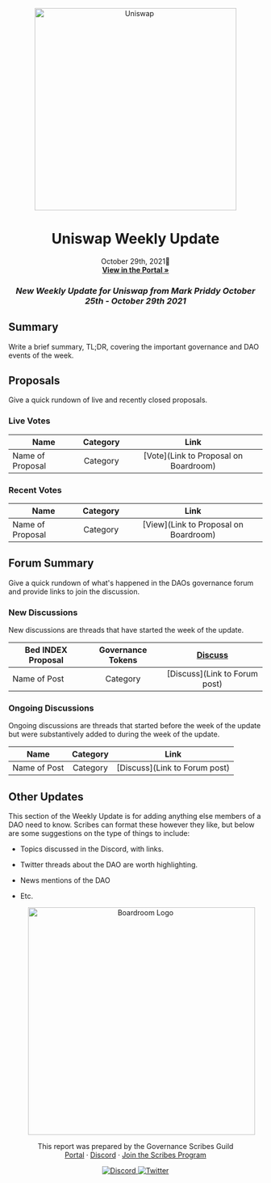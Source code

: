 <p align="center">
  <a href="http://app.boardroom.info/BanklessDAO">
    <img src="http://img.youtube.com/vi/6OXMPX2kbsw/0.jpg" alt="Uniswap" width="400" />
  </a>
  <h1 align="center">Uniswap Weekly Update</h1>
  <p align="center">
    October 29th, 2021👻
  <br />
  <a href="http://app.boardroom.info/BanklessDAO"><strong>View in the Portal »</strong></a>
  <br />
  </p>
</p>

### <p align="center"> *New Weekly Update for Uniswap from Mark Priddy October 25th - October 29th 2021*






## Summary

Write a brief summary, TL;DR, covering the important governance and DAO events of the week.

## Proposals

Give a quick rundown of live and recently closed proposals.

### Live Votes

| Name          | Category      | Link   |
| ------------- |:-------------:| :-----:|
| Name of Proposal | Category | [Vote](Link to Proposal on Boardroom)

### Recent Votes

| Name          | Category      | Link   |
| ------------- |:-------------:| :-----:|
| Name of Proposal | Category | [View](Link to Proposal on Boardroom)

## Forum Summary

Give a quick rundown of what's happened in the DAOs governance forum and provide links to join the discussion. 

### New Discussions

New discussions are threads that have started the week of the update.

| Bed INDEX Proposal | Governance Tokens | [Discuss](https://gov.uniswap.org/t/bed-index-proposal/14562)   |
| ------------- |:-------------:| :-----:|
| Name of Post | Category | [Discuss](Link to Forum post)

### Ongoing Discussions

Ongoing discussions are threads that started before the week of the update but were substantively added to during the week of the update.

| Name          | Category      | Link   |
| ------------- |:-------------:| :-----:|
| Name of Post | Category | [Discuss](Link to Forum post)

## Other Updates

This section of the Weekly Update is for adding anything else members of a DAO need to know. Scribes can format these however they like, but below are some suggestions on the type of things to include:

- Topics discussed in the Discord, with links.
- Twitter threads about the DAO are worth highlighting.
- News mentions of the DAO
- Etc.
  
  
  
  
  
  <p align="center">
  <a href="http://app.boardroom.info/">
    <img src="https://i.ibb.co/PFcchnQ/boardroom.png" alt="Boardroom Logo" width="450" />
  </a>
</p>

<p align="center">
	This report was prepared by the Governance Scribes Guild
  <br />
  <a href="http://boardroom.info/">Portal</a>
  ·
  <a href="https://discord.com/invite/tgrTFg9">Discord</a>
  ·
  <a href="https://boardroom.mirror.xyz/JHrN8nVy_J4C7Xzj37zoyPANg0ZnNszhWy9YOZHC0lM">Join the Scribes Program</a>
</p>

<p align="center">
  <a href="https://discord.gg/CEZ8WfuK8s">
    <img src="https://img.shields.io/badge/Discord-Join-7289da?style=for-the-badge&logo=discord&logoColor=white" alt="Discord" />
  </a>
  <a href="https://twitter.com/boardroom_info">
    <img src="https://img.shields.io/badge/Twitter-Follow-1da1f2?style=for-the-badge&logo=twitter&logoColor=white" alt="Twitter" />
  </a>
</p>

